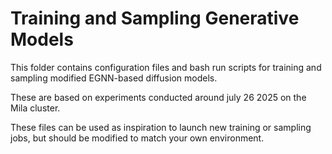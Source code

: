 # Training and Sampling Generative Models

This folder contains configuration files and bash run scripts for training and sampling 
modified EGNN-based diffusion models.

These are based on experiments conducted around july 26 2025 on the Mila cluster. 

These files can be used as inspiration to launch new training or sampling jobs, but should be
modified to match your own environment.